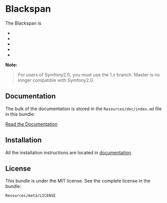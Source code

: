 Blackspan
=============

The Blackspan is

-
-
-
-
-


**Note:**

> For users of Symfony2.0, you must use the 1.x branch. Master is no longer
> compatible with Symfony2.0.


Documentation
-------------

The bulk of the documentation is stored in the `Resources/doc/index.md`
file in this bundle:

[Read the Documentation]()

Installation
------------

All the installation instructions are located in [documentation](https://github.com/).

License
-------

This bundle is under the MIT license. See the complete license in the bundle:

    Resources/meta/LICENSE

